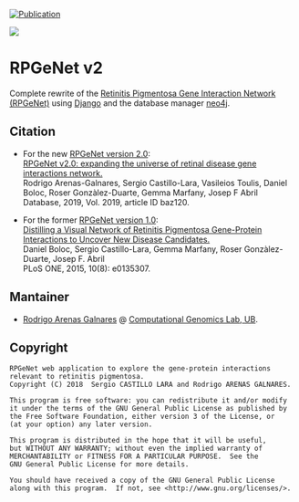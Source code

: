 [![Publication](https://img.shields.io/badge/Published-PLOS%20ONE-informational.svg)](https://doi.org/10.1371/journal.pone.0135307)

<img src="https://compgen.bio.ub.edu/datasets/RPGeNet_v2_201806/static/Images/logo.png"> 

# RPGeNet v2

Complete rewrite of the [Retinitis Pigmentosa Gene Interaction Network (RPGeNet)](https://compgen.bio.ub.edu/RPGeNet) using [Django](https://www.djangoproject.com/) and the database manager [neo4j](https://neo4j.com/). 

## Citation

- For the new [RPGeNet version 2.0](https://compgen.bio.ub.edu/RPGeNet):<br>
[RPGeNet v2.0: expanding the universe of retinal disease gene interactions network.](https://academic.oup.com/database/article/doi/10.1093/database/baz120/5618821)<br>
Rodrigo Arenas-Galnares, Sergio Castillo-Lara, Vasileios Toulis, Daniel Boloc, Roser Gonzàlez-Duarte, Gemma Marfany, Josep F Abril <br>
Database, 2019, Vol. 2019, article ID baz120.

- For the former [RPGeNet version 1.0](https://compgen.bio.ub.edu/RPGeNet.v1/):<br>
[Distilling a Visual Network of Retinitis Pigmentosa Gene-Protein Interactions to Uncover New Disease Candidates.](https://journals.plos.org/plosone/article?id=10.1371/journal.pone.0135307)<br>
Daniel Boloc, Sergio Castillo-Lara, Gemma Marfany, Roser Gonzàlez-Duarte, Josep F. Abril<br>
PLoS ONE, 2015, 10(8): e0135307.

## Mantainer

- [Rodrigo Arenas Galnares](https://github.com/rodarenas) @ [Computational Genomics Lab, UB](https://compgen.bio.ub.edu).

## Copyright
```
RPGeNet web application to explore the gene-protein interactions relevant to retinitis pigmentosa.
Copyright (C) 2018  Sergio CASTILLO LARA and Rodrigo ARENAS GALNARES.

This program is free software: you can redistribute it and/or modify
it under the terms of the GNU General Public License as published by
the Free Software Foundation, either version 3 of the License, or
(at your option) any later version.

This program is distributed in the hope that it will be useful,
but WITHOUT ANY WARRANTY; without even the implied warranty of
MERCHANTABILITY or FITNESS FOR A PARTICULAR PURPOSE.  See the
GNU General Public License for more details.

You should have received a copy of the GNU General Public License
along with this program.  If not, see <http://www.gnu.org/licenses/>.
```
